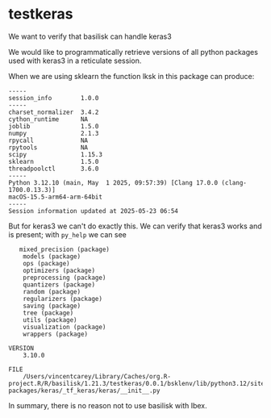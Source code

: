 # testkeras

We want to verify that basilisk can handle keras3

We would like to programmatically retrieve
versions of all python packages used with keras3 in
a reticulate session.

When we are using sklearn the function lksk in this package
can produce:

```
-----
session_info        1.0.0
-----
charset_normalizer  3.4.2
cython_runtime      NA
joblib              1.5.0
numpy               2.1.3
rpycall             NA
rpytools            NA
scipy               1.15.3
sklearn             1.5.0
threadpoolctl       3.6.0
-----
Python 3.12.10 (main, May  1 2025, 09:57:39) [Clang 17.0.0 (clang-1700.0.13.3)]
macOS-15.5-arm64-arm-64bit
-----
Session information updated at 2025-05-23 06:54
```

But for keras3 we can't do exactly this.  We can verify that
keras3 works and is present; with `py_help` we can see

```
   mixed_precision (package)
    models (package)
    ops (package)
    optimizers (package)
    preprocessing (package)
    quantizers (package)
    random (package)
    regularizers (package)
    saving (package)
    tree (package)
    utils (package)
    visualization (package)
    wrappers (package)

VERSION
    3.10.0

FILE
    /Users/vincentcarey/Library/Caches/org.R-project.R/R/basilisk/1.21.3/testkeras/0.0.1/bsklenv/lib/python3.12/site-packages/keras/_tf_keras/keras/__init__.py
```

In summary, there is no reason not to use basilisk with Ibex.

